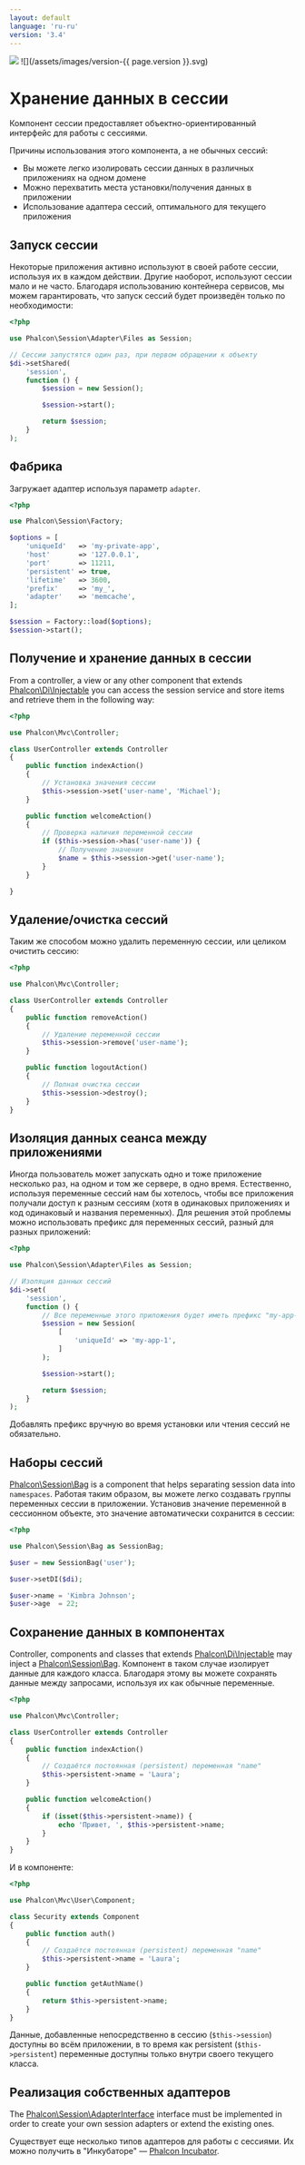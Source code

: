 ```yaml
---
layout: default
language: 'ru-ru'
version: '3.4'
---
```

![](/assets/images/document-status-stable-success.svg) ![](/assets/images/version-{{ page.version }}.svg)
<a name='overview'></a>

# Хранение данных в сессии

Компонент сессии предоставляет объектно-ориентированный интерфейс для работы с сессиями.

Причины использования этого компонента, а не обычных сессий:

* Вы можете легко изолировать сессии данных в различных приложениях на одном домене
* Можно перехватить места установки/получения данных в приложении
* Использование адаптера сессий, оптимального для текущего приложения

<a name='start'></a>

## Запуск сессии

Некоторые приложения активно используют в своей работе сессии, используя их в каждом действии. Другие наоборот, используют сессии мало и не часто. Благодаря использованию контейнера сервисов, мы можем гарантировать, что запуск сессий будет произведён только по необходимости:

```php
<?php

use Phalcon\Session\Adapter\Files as Session;

// Сессии запустятся один раз, при первом обращении к объекту
$di->setShared(
    'session',
    function () {
        $session = new Session();

        $session->start();

        return $session;
    }
);
```

<a name='start-factory'></a>

## Фабрика

Загружает адаптер используя параметр `adapter`.

```php
<?php

use Phalcon\Session\Factory;

$options = [
    'uniqueId'   => 'my-private-app',
    'host'       => '127.0.0.1',
    'port'       => 11211,
    'persistent' => true,
    'lifetime'   => 3600,
    'prefix'     => 'my_',
    'adapter'    => 'memcache',
];

$session = Factory::load($options);
$session->start();
```

<a name='store'></a>

## Получение и хранение данных в сессии

From a controller, a view or any other component that extends [Phalcon\Di\Injectable](api/Phalcon_Di) you can access the session service and store items and retrieve them in the following way:

```php
<?php

use Phalcon\Mvc\Controller;

class UserController extends Controller
{
    public function indexAction()
    {
        // Установка значения сессии
        $this->session->set('user-name', 'Michael');
    }

    public function welcomeAction()
    {
        // Проверка наличия переменной сессии
        if ($this->session->has('user-name')) {
            // Получение значения
            $name = $this->session->get('user-name');
        }
    }

}
```

<a name='remove-destroy'></a>

## Удаление/очистка сессий

Таким же способом можно удалить переменную сессии, или целиком очистить сессию:

```php
<?php

use Phalcon\Mvc\Controller;

class UserController extends Controller
{
    public function removeAction()
    {
        // Удаление переменной сессии
        $this->session->remove('user-name');
    }

    public function logoutAction()
    {
        // Полная очистка сессии
        $this->session->destroy();
    }
}
```

<a name='data-isolation'></a>

## Изоляция данных сеанса между приложениями

Иногда пользователь может запускать одно и тоже приложение несколько раз, на одном и том же сервере, в одно время. Естественно, используя переменные сессий нам бы хотелось, чтобы все приложения получали доступ к разным сессиям (хотя в одинаковых приложениях и код одинаковый и названия переменных). Для решения этой проблемы можно использовать префикс для переменных сессий, разный для разных приложений:

```php
<?php

use Phalcon\Session\Adapter\Files as Session;

// Изоляция данных сессий
$di->set(
    'session',
    function () {
        // Все переменные этого приложения будет иметь префикс "my-app-1"
        $session = new Session(
            [
                'uniqueId' => 'my-app-1',
            ]
        );

        $session->start();

        return $session;
    }
);
```

Добавлять префикс вручную во время установки или чтения сессий не обязательно.

<a name='bags'></a>

## Наборы сессий

[Phalcon\Session\Bag](api/Phalcon_Session) is a component that helps separating session data into `namespaces`. Работая таким образом, вы можете легко создавать группы переменных сессии в приложении. Установив значение переменной в сессионном объекте, это значение автоматически сохранится в сессии:

```php
<?php

use Phalcon\Session\Bag as SessionBag;

$user = new SessionBag('user');

$user->setDI($di);

$user->name = 'Kimbra Johnson';
$user->age  = 22;
```

<a name='data-persistence'></a>

## Сохранение данных в компонентах

Controller, components and classes that extends [Phalcon\Di\Injectable](api/Phalcon_Di) may inject a [Phalcon\Session\Bag](api/Phalcon_Session). Компонент в таком случае изолирует данные для каждого класса. Благодаря этому вы можете сохранять данные между запросами, используя их как обычные переменные.

```php
<?php

use Phalcon\Mvc\Controller;

class UserController extends Controller
{
    public function indexAction()
    {
        // Создаётся постоянная (persistent) переменная "name"
        $this->persistent->name = 'Laura';
    }

    public function welcomeAction()
    {
        if (isset($this->persistent->name)) {
            echo 'Привет, ', $this->persistent->name;
        }
    }
}
```

И в компоненте:

```php
<?php

use Phalcon\Mvc\User\Component;

class Security extends Component
{
    public function auth()
    {
        // Создаётся постоянная (persistent) переменная "name"
        $this->persistent->name = 'Laura';
    }

    public function getAuthName()
    {
        return $this->persistent->name;
    }
}
```

Данные, добавленные непосредственно в сессию (`$this->session`) доступны во всём приложении, в то время как persistent (`$this->persistent`) переменные доступны только внутри своего текущего класса.

<a name='custom-adapters'></a>

## Реализация собственных адаптеров

The [Phalcon\Session\AdapterInterface](api/Phalcon_Session) interface must be implemented in order to create your own session adapters or extend the existing ones.

Существует еще несколько типов адаптеров для работы с сессиями. Их можно получить в "Инкубаторе" — [Phalcon Incubator](https://github.com/phalcon/incubator/tree/master/Library/Phalcon/Session/Adapter).